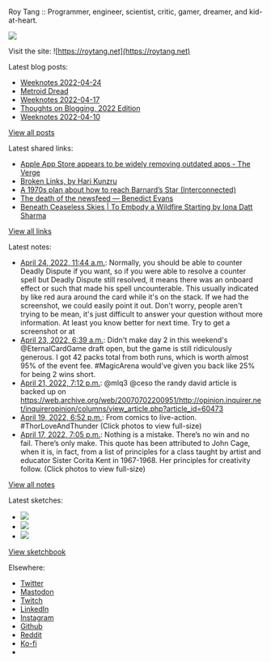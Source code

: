 Roy Tang :: Programmer, engineer, scientist, critic, gamer, dreamer, and kid-at-heart.

![](https://roytang.net/static/img/profile.jpg)

Visit the site: ![https://roytang.net](https://roytang.net)

Latest blog posts:

- [Weeknotes 2022-04-24](https://roytang.net/2022/04/weeknotes-04-24/)
- [Metroid Dread](https://roytang.net/2022/04/metroid-dread/)
- [Weeknotes 2022-04-17](https://roytang.net/2022/04/weeknotes-04-17/)
- [Thoughts on Blogging, 2022 Edition](https://roytang.net/2022/04/thoughts-on-blogging-2022-edition/)
- [Weeknotes 2022-04-10](https://roytang.net/2022/04/weeknotes-04-10/)

[View all posts](https://roytang.net/blog)

Latest shared links:

- [Apple App Store appears to be widely removing outdated apps - The Verge](https://roytang.net/2022/04/41655510fafa039226423a7cb2cfbf2f/)
- [Broken Links, by Hari Kunzru](https://roytang.net/2022/04/6b6b29002ca90e209a3e275900337aa9/)
- [A 1970s plan about how to reach Barnard’s Star (Interconnected)](https://roytang.net/2022/04/e68371471b4624053e0d2817b25d3a53/)
- [The death of the newsfeed — Benedict Evans](https://roytang.net/2022/04/8f99472bd93647e7b6bb2754526bc86d/)
- [Beneath Ceaseless Skies | To Embody a Wildfire Starting by Iona Datt Sharma](https://roytang.net/2022/04/aacbbadeab11f4c66b11c4218df615b2/)

[View all links](https://roytang.net/links)

Latest notes:

- [April 24, 2022, 11:44 a.m.](https://roytang.net/2022/04/i5ykji4/): Normally, you should be able to counter Deadly Dispute if you want, so if you were able to resolve a counter spell but Deadly Dispute still resolved, it means there was an onboard effect or such that made his spell uncounterable. This usually indicated by like red aura around the card while it&#x27;s on the stack. If we had the screenshot, we could easily point it out. Don&#x27;t worry, people aren&#x27;t trying to be mean, it&#x27;s just difficult to answer your question without more information. At least you know better for next time. Try to get a screenshot or at
- [April 23, 2022, 6:39 a.m.](https://roytang.net/2022/04/1517634277264961536/): Didn&#x27;t make day 2 in this weekend&#x27;s @EternalCardGame draft open, but the game is still ridiculously generous. I got 42 packs total from both runs, which is worth almost 95% of the event fee. #MagicArena would&#x27;ve given you back like 25% for being 2 wins short.
- [April 21, 2022, 7:12 p.m.](https://roytang.net/2022/04/1517098877417291777/): @mlq3 @ceso the randy david article is backed up on https://web.archive.org/web/20070702200951/http://opinion.inquirer.net/inquireropinion/columns/view_article.php?article_id=60473
- [April 19, 2022, 6:52 p.m.](https://roytang.net/2022/04/1516369252973834245/): From comics to live-action. #ThorLoveAndThunder (Click photos to view full-size)
- [April 17, 2022, 7:05 p.m.](https://roytang.net/2022/04/1515647731209244679/): Nothing is a mistake. There’s no win and no fail. There’s only make. This quote has been attributed to John Cage, when it is, in fact, from a list of principles for a class taught by artist and educator Sister Corita Kent in 1967-1968. Her principles for creativity follow. (Click photos to view full-size)

[View all notes](https://roytang.net/notes)

Latest sketches:


- ![](https://roytang.net/media/cache/eb/6d/eb6d42690e16874c36049dccfd32b06d.jpg)
- ![](https://roytang.net/media/cache/6c/d5/6cd5b41f73d41026b3f65beeac28a6af.jpg)
- ![](https://roytang.net/media/cache/e5/da/e5da975ee2fed5a25dba802aa7d5ad1c.jpg)

[View sketchbook](https://roytang.net/albums/sketchbook)


Elsewhere:

- [Twitter](https://twitter.com/roytang)
- [Mastodon](https://mastodon.technology/@roytang)
- [Twitch](https://twitch.tv/twitchyroy)
- [LinkedIn](https://www.linkedin.com/in/roytang)
- [Instagram](https://instagram.com/roytang0400)
- [Github](https://github.com/roytang)
- [Reddit](https://reddit.com/u/hungryroy)
- [Ko-fi](https://ko-fi.com/roytang)
- [](mailto:hello@roytang.net)